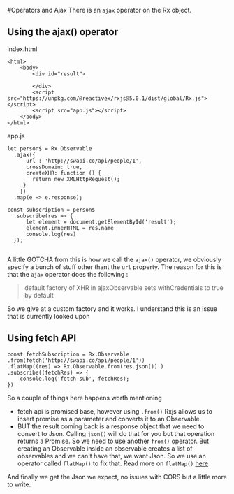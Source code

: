 #Operators and Ajax
There is an `ajax` operator on the Rx object.

## Using the ajax() operator

index.html
```
<html>
    <body>
        <div id="result">

        </div>
        <script src="https://unpkg.com/@reactivex/rxjs@5.0.1/dist/global/Rx.js"></script>
        <script src="app.js"></script>
    </body>
</html>
```

app.js
```
let person$ = Rx.Observable
  .ajax({
      url : 'http://swapi.co/api/people/1',
      crossDomain: true, 
      createXHR: function () {
        return new XMLHttpRequest();
     }
    })
  .map(e => e.response);

const subscription = person$
  .subscribe(res => {
      let element = document.getElementById('result');
      element.innerHTML = res.name
      console.log(res)
  });
  
  ```
  
  A little GOTCHA from this is how we call the `ajax()` operator, we obviously specify a bunch of stuff other thant the `url` property. The reason for this is that the `ajax` operator does the following :
  >  default factory of XHR in ajaxObservable sets withCredentials to true by default 

So we give at a custom factory and it works. I understand this is an issue that is currently looked upon 

## Using fetch API

```
const fetchSubscription = Rx.Observable
.from(fetch('http://swapi.co/api/people/1'))
.flatMap((res) => Rx.Observable.from(res.json()) )
.subscribe((fetchRes) => {
    console.log('fetch sub', fetchRes);
})
``` 
So a couple of things here happens worth mentioning
- fetch api is promised base, however using `.from()` Rxjs allows us to insert promise as a parameter and converts it to an Observable.
- BUT the result coming back is a response object that we need to convert to Json. Calling `json()` will do that for you but that operation returns a Promise. So we need to use another `from()` operator. But creating an Observable inside an observable creates a list of observables and we can't have that, we want Json. So we use an operator called `flatMap()` to fix that. Read more on `flatMap()` [here](/operators-observable-in-an-observable.md)   

And finally we get the Json we expect, no issues with CORS but a little more to write.
